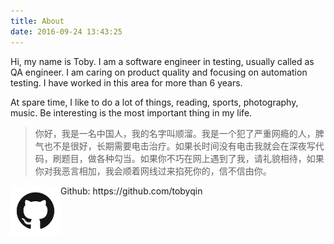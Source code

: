 ```yaml
---
title: About
date: 2016-09-24 13:43:25
---
```

Hi, my name is Toby. I am a software engineer in testing, usually called as QA engineer. I am caring on product quality and focusing on automation testing. I have worked in this area for more than 6 years.

At spare time, I like to do a lot of things, reading, sports, photography, music. Be interesting is the most important thing in my life.

> 你好，我是一名中国人，我的名字叫顺溜。我是一个犯了严重网瘾的人，脾气也不是很好，长期需要电击治疗。如果长时间没有电击我就会在深夜写代码，刷题目，做各种勾当。如果你不巧在网上遇到了我，请礼貌相待，如果你对我恶言相加，我会顺着网线过来掐死你的，信不信由你。

<img src="./github-logo.png" align="left" width="80">
Github: https://github.com/tobyqin